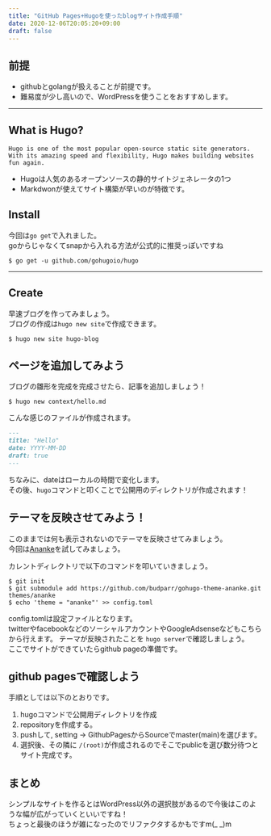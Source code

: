 ```yaml
---
title: "GitHub Pages+Hugoを使ったblogサイト作成手順"
date: 2020-12-06T20:05:20+09:00
draft: false
---
```

## 前提
- githubとgolangが扱えることが前提です。
- 難易度が少し高いので、WordPressを使うことをおすすめします。

---
## What is Hugo?
```
Hugo is one of the most popular open-source static site generators.
With its amazing speed and flexibility, Hugo makes building websites fun again.
```
- Hugoは人気のあるオープンソースの静的サイトジェネレータの1つ  
- Markdwonが使えてサイト構築が早いのが特徴です。

## Install
今回は`go get`で入れました。  
goからじゃなくてsnapから入れる方法が公式的に推奨っぽいですね

```console
$ go get -u github.com/gohugoio/hugo
```
---

## Create
早速ブログを作ってみましょう。  
ブログの作成は`hugo new site`で作成できます。

```console
$ hugo new site hugo-blog
```

## ページを追加してみよう
ブログの雛形を完成を完成させたら、記事を追加しましょう！
```console
$ hugo new context/hello.md
```

こんな感じのファイルが作成されます。
```md
---
title: "Hello"
date: YYYY-MM-DD
draft: true
---
```
ちなみに、dateはローカルの時間で変化します。  
その後、`hugo`コマンドと叩くことで公開用のディレクトリが作成されます！

## テーマを反映させてみよう！
このままでは何も表示されないのでテーマを反映させてみましょう。  
今回は[Ananke](https://themes.gohugo.io/gohugo-theme-ananke/)を試してみましょう。

カレントディレクトリで以下のコマンドを叩いていきましょう。
```console
$ git init
$ git submodule add https://github.com/budparr/gohugo-theme-ananke.git themes/ananke
$ echo 'theme = "ananke"' >> config.toml
```
config.tomlは設定ファイルとなります。  
twitterやfacebookなどのソーシャルアカウントやGoogleAdsenseなどもこちらから行えます。
テーマが反映されたことを `hugo server`で確認しましょう。  
ここでサイトができていたらgithub pageの準備です。

## github pagesで確認しよう
手順としては以下のとおりです。
1. hugoコマンドで公開用ディレクトリを作成
2. repositoryを作成する。
3. pushして, setting -> GithubPagesからSourceでmaster(main)を選びます。
4. 選択後、その隣に `/(root)`が作成されるのでそこでpublicを選び数分待つとサイト完成です。

## まとめ
シンプルなサイトを作るとはWordPress以外の選択肢があるので今後はこのような幅が広がっていくといいですね！  
ちょっと最後のほうが雑になったのでリファクタするかもですm(_ _)m
